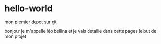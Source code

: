 # hello-world
mon premier depot sur git 

bonjour je m'appelle léo bellina et je vais detaille dans cette pages le but de mon projet
